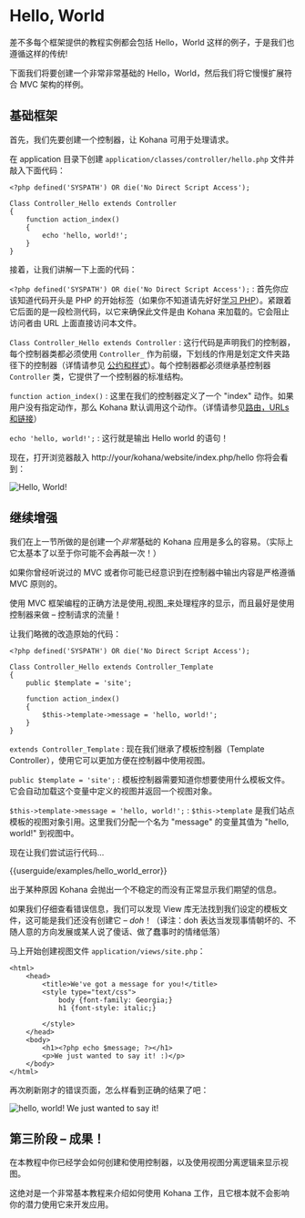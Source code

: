 # Hello, World

差不多每个框架提供的教程实例都会包括 Hello，World 这样的例子，于是我们也遵循这样的传统!

下面我们将要创建一个非常非常基础的 Hello，World，然后我们将它慢慢扩展符合 MVC 架构的样例。

## 基础框架

首先，我们先要创建一个控制器，让 Kohana 可用于处理请求。

在 application 目录下创建 `application/classes/controller/hello.php` 文件并敲入下面代码：

    <?php defined('SYSPATH') OR die('No Direct Script Access');

	Class Controller_Hello extends Controller
	{
		function action_index()
		{
			echo 'hello, world!';
		}
	}

接着，让我们讲解一下上面的代码：

`<?php defined('SYSPATH') OR die('No Direct Script Access');`
:	首先你应该知道代码开头是 PHP 的开始标签（如果你不知道请先好好[学习 PHP](http://php.net)）。紧跟着它后面的是一段检测代码，以它来确保此文件是由 Kohana 来加载的。它会阻止访问者由 URL 上面直接访问本文件。

`Class Controller_Hello extends Controller`
:	这行代码是声明我们的控制器，每个控制器类都必须使用 `Controller_` 作为前缀，下划线的作用是划定文件夹路径下的控制器（详情请参见 [公约和样式](start.conventions)）。每个控制器都必须继承基控制器 `Controller` 类，它提供了一个控制器的标准结构。


`function action_index()`
:	这里在我们的控制器定义了一个 "index" 动作。如果用户没有指定动作，那么 Kohana 默认调用这个动作。（详情请参见[路由，URLs 和链接](tutorials.urls)）

`echo 'hello, world!';`
:	这行就是输出 Hello world 的语句！

现在，打开浏览器敲入 http://your/kohana/website/index.php/hello 你将会看到：

![Hello, World!](img/hello_world_1.png "Hello, World!")

## 继续增强

我们在上一节所做的是创建一个*非常*基础的 Kohana 应用是多么的容易。（实际上它太基本了以至于你可能不会再敲一次！）

如果你曾经听说过的 MVC 或者你可能已经意识到在控制器中输出内容是严格遵循 MVC 原则的。

使用 MVC 框架编程的正确方法是使用_视图_来处理程序的显示，而且最好是使用控制器来做 – 控制请求的流量！

让我们略微的改造原始的代码：

    <?php defined('SYSPATH') OR die('No Direct Script Access');

	Class Controller_Hello extends Controller_Template
	{
		public $template = 'site';

		function action_index()
		{
			$this->template->message = 'hello, world!';
		}
	}

`extends Controller_Template`
:	现在我们继承了模板控制器（Template Controller），使用它可以更加方便在控制器中使用视图。

`public $template = 'site';`
:	模板控制器需要知道你想要使用什么模板文件。它会自动加载这个变量中定义的视图并返回一个视图对象。

`$this->template->message = 'hello, world!';`
:	`$this->template` 是我们站点模板的视图对象引用。这里我们分配一个名为 "message" 的变量其值为 "hello, world!" 到视图中。

现在让我们尝试运行代码...

<div>{{userguide/examples/hello_world_error}}</div>

出于某种原因 Kohana 会抛出一个不稳定的而没有正常显示我们期望的信息。

如果我们仔细查看错误信息，我们可以发现 View 库无法找到我们设定的模板文件，这可能是我们还没有创建它 – *doh*！（译注：doh 表达当发现事情朝坏的、不随人意的方向发展或某人说了傻话、做了蠢事时的情绪低落）

马上开始创建视图文件 `application/views/site.php`：

	<html>
		<head>
			<title>We've got a message for you!</title>
			<style type="text/css">
				body {font-family: Georgia;}
				h1 {font-style: italic;}

			</style>
		</head>
		<body>
			<h1><?php echo $message; ?></h1>
			<p>We just wanted to say it! :)</p>
		</body>
	</html>

再次刷新刚才的错误页面，怎么样看到正确的结果了吧：

![hello, world! We just wanted to say it!](img/hello_world_2.png "hello, world! We just wanted to say it!")

## 第三阶段 – 成果！

在本教程中你已经学会如何创建和使用控制器，以及使用视图分离逻辑来显示视图。

这绝对是一个非常基本教程来介绍如何使用 Kohana 工作，且它根本就不会影响你的潜力使用它来开发应用。
